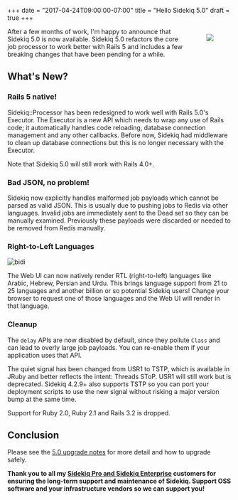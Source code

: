 +++
date = "2017-04-24T09:00:00-07:00"
title = "Hello Sidekiq 5.0"
draft = true
+++

<figure style="float: right;">
 <img src="/images/50.jpg"/>
</figure>

After a few months of work, I'm happy to announce that Sidekiq 5.0 is
now available.  Sidekiq 5.0 refactors the core job processor to work better
with Rails 5 and includes a few breaking changes that have been pending for a
while.

## What's New?

### Rails 5 native!

Sidekiq::Processor has been redesigned to work well
with Rails 5.0's Executor.  The Executor is a new API which needs
to wrap any use of Rails code; it automatically handles code reloading,
database connection management and any other callbacks.  Before now,
Sidekiq had middleware to clean up database connections but
this is no longer necessary with the Executor.

Note that Sidekiq 5.0 will still work with Rails 4.0+.

### Bad JSON, no problem!

Sidekiq now explicitly handles malformed job payloads which cannot be
parsed as valid JSON.  This is usually due to pushing jobs to Redis via
other languages.  Invalid jobs are immediately sent to the Dead set so
they can be manually examined.  Previously these payloads were discarded
or needed to be removed from Redis manually.

### Right-to-Left Languages

![bidi](/images/bidi.png)

The Web UI can now natively render RTL (right-to-left) languages like
Arabic, Hebrew, Persian and Urdu.  This brings language support from 21
to 25 languages and another billion or so potential Sidekiq users!
Change your browser to request one of those languages
and the Web UI will render in that language.

### Cleanup

The `delay` APIs are now disabled by default, since they pollute
`Class` and can lead to overly large job payloads.  You can re-enable
them if your application uses that API.

The quiet signal has been changed from USR1 to TSTP, which is available in JRuby
and better reflects the intent: Threads SToP.  USR1 will still work but is
deprecated. Sidekiq 4.2.9+ also supports TSTP so you can port your
deployment scripts to use the new signal without risking a major version bump
at the same time.

Support for Ruby 2.0, Ruby 2.1 and Rails 3.2 is dropped.

## Conclusion

Please see the [5.0 upgrade notes](https://github.com/mperham/sidekiq/blob/master/5.0-Upgrade.md) for more detail and how to upgrade safely.

**Thank you to all my [Sidekiq Pro and Sidekiq Enterprise](http://sidekiq.org) customers for
ensuring the long-term support and maintenance of Sidekiq.  Support OSS software
and your infrastructure vendors so we can support you!**
